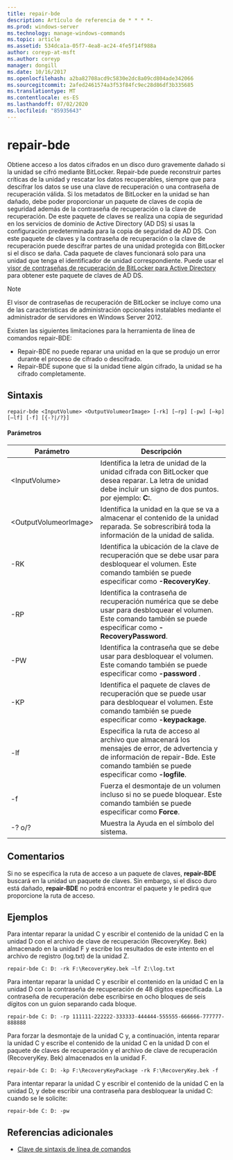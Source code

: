 ```yaml
---
title: repair-bde
description: Artículo de referencia de * * * *-
ms.prod: windows-server
ms.technology: manage-windows-commands
ms.topic: article
ms.assetid: 534dca1a-05f7-4ea8-ac24-4fe5f14f988a
author: coreyp-at-msft
ms.author: coreyp
manager: dongill
ms.date: 10/16/2017
ms.openlocfilehash: a2ba82708acd9c5830e2dc8a09cd804ade342066
ms.sourcegitcommit: 2afed2461574a3f53f84fc9ec28d86df3b335685
ms.translationtype: MT
ms.contentlocale: es-ES
ms.lasthandoff: 07/02/2020
ms.locfileid: "85935643"
---
```

# <a name="repair-bde"></a>repair-bde



Obtiene acceso a los datos cifrados en un disco duro gravemente dañado si la unidad se cifró mediante BitLocker. Repair-bde puede reconstruir partes críticas de la unidad y rescatar los datos recuperables, siempre que para descifrar los datos se use una clave de recuperación o una contraseña de recuperación válida. Si los metadatos de BitLocker en la unidad se han dañado, debe poder proporcionar un paquete de claves de copia de seguridad además de la contraseña de recuperación o la clave de recuperación. De este paquete de claves se realiza una copia de seguridad en los servicios de dominio de Active Directory (AD DS) si usas la configuración predeterminada para la copia de seguridad de AD DS. Con este paquete de claves y la contraseña de recuperación o la clave de recuperación puede descifrar partes de una unidad protegida con BitLocker si el disco se daña. Cada paquete de claves funcionará solo para una unidad que tenga el identificador de unidad correspondiente. Puede usar el [visor de contraseñas de recuperación de BitLocker para Active Directory](https://technet.microsoft.com/library/dd875531(v=ws.10).aspx) para obtener este paquete de claves de AD DS.

> [!NOTE]
> El visor de contraseñas de recuperación de BitLocker se incluye como una de las características de administración opcionales instalables mediante el administrador de servidores en Windows Server 2012.

Existen las siguientes limitaciones para la herramienta de línea de comandos repair-BDE:
-   Repair-BDE no puede reparar una unidad en la que se produjo un error durante el proceso de cifrado o descifrado.
-   Repair-BDE supone que si la unidad tiene algún cifrado, la unidad se ha cifrado completamente.



## <a name="syntax"></a>Sintaxis

```
repair-bde <InputVolume> <OutputVolumeorImage> [-rk] [–rp] [-pw] [–kp] [–lf] [-f] [{-?|/?}]
```

#### <a name="parameters"></a>Parámetros

|Parámetro|Descripción|
|---------|-----------|
|\<InputVolume>|Identifica la letra de unidad de la unidad cifrada con BitLocker que desea reparar. La letra de unidad debe incluir un signo de dos puntos. por ejemplo: **C:**.|
|\<OutputVolumeorImage>|Identifica la unidad en la que se va a almacenar el contenido de la unidad reparada. Se sobrescribirá toda la información de la unidad de salida.|
|-RK|Identifica la ubicación de la clave de recuperación que se debe usar para desbloquear el volumen. Este comando también se puede especificar como **-RecoveryKey**.|
|-RP|Identifica la contraseña de recuperación numérica que se debe usar para desbloquear el volumen. Este comando también se puede especificar como **-RecoveryPassword**.|
|-PW|Identifica la contraseña que se debe usar para desbloquear el volumen. Este comando también se puede especificar como **-password** .|
|-KP|Identifica el paquete de claves de recuperación que se puede usar para desbloquear el volumen. Este comando también se puede especificar como **-keypackage**.|
|-lf|Especifica la ruta de acceso al archivo que almacenará los mensajes de error, de advertencia y de información de repair-Bde. Este comando también se puede especificar como **-logfile**.|
|-f|Fuerza el desmontaje de un volumen incluso si no se puede bloquear. Este comando también se puede especificar como **Force**.|
|-? o/?|Muestra la Ayuda en el símbolo del sistema.|

## <a name="remarks"></a>Comentarios

Si no se especifica la ruta de acceso a un paquete de claves, **repair-BDE** buscará en la unidad un paquete de claves. Sin embargo, si el disco duro está dañado, **repair-BDE** no podrá encontrar el paquete y le pedirá que proporcione la ruta de acceso.

## <a name="examples"></a>Ejemplos

Para intentar reparar la unidad C y escribir el contenido de la unidad C en la unidad D con el archivo de clave de recuperación (RecoveryKey. Bek) almacenado en la unidad F y escribe los resultados de este intento en el archivo de registro (log.txt) de la unidad Z.
```
repair-bde C: D: -rk F:\RecoveryKey.bek –lf Z:\log.txt
```
Para intentar reparar la unidad C y escribir el contenido en la unidad C en la unidad D con la contraseña de recuperación de 48 dígitos especificada. La contraseña de recuperación debe escribirse en ocho bloques de seis dígitos con un guion separando cada bloque.
```
repair-bde C: D: -rp 111111-222222-333333-444444-555555-666666-777777-888888
```
Para forzar la desmontaje de la unidad C y, a continuación, intenta reparar la unidad C y escribe el contenido de la unidad C en la unidad D con el paquete de claves de recuperación y el archivo de clave de recuperación (RecoveryKey. Bek) almacenados en la unidad F.
```
repair-bde C: D: -kp F:\RecoveryKeyPackage -rk F:\RecoveryKey.bek -f
```
Para intentar reparar la unidad C y escribir el contenido de la unidad C en la unidad D, y debe escribir una contraseña para desbloquear la unidad C: cuando se le solicite:
```
repair-bde C: D: -pw
```

## <a name="additional-references"></a>Referencias adicionales

- [Clave de sintaxis de línea de comandos](command-line-syntax-key.md)